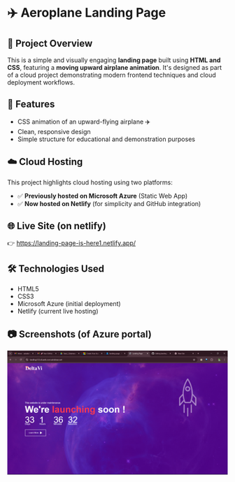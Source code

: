 # ✈️ Aeroplane Landing Page

## 📌 Project Overview
This is a simple and visually engaging **landing page** built using **HTML and CSS**, featuring a **moving upward airplane animation**. It's designed as part of a cloud project demonstrating modern frontend techniques and cloud deployment workflows.

## 🚀 Features
- CSS animation of an upward-flying airplane ✈️
- Clean, responsive design
- Simple structure for educational and demonstration purposes

## ☁️ Cloud Hosting
This project highlights cloud hosting using two platforms:
- ✅ **Previously hosted on Microsoft Azure** (Static Web App)
- ✅ **Now hosted on Netlify** (for simplicity and GitHub integration)

## 🌐 Live Site (on netlify)
👉 https://landing-page-is-here1.netlify.app/

## 🛠️ Technologies Used
- HTML5
- CSS3
- Microsoft Azure (initial deployment)
- Netlify (current live hosting)

## 📷 Screenshots (of Azure portal)
![Landing Page Screenshot](Screenshot.png)



